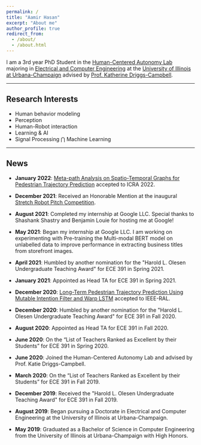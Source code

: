 ```yaml
---
permalink: /
title: "Aamir Hasan"
excerpt: "About me"
author_profile: true
redirect_from: 
  - /about/
  - /about.html
---
```


I am a 3rd year PhD Student in the [Human-Centered Autonomy Lab](https://publish.illinois.edu/humancenteredautonomy/) majoring in [Electrical and Computer Engineering](https://ece.illinois.edu) at the [University of Illinois at Urbana-Champaign](https://illinois.edu) advised by [Prof. Katherine Driggs-Campbell](https://krdc.web.illinois.edu).

---

## Research Interests

* Human behavior modeling
* Perception
* Human-Robot interaction
* Learning & AI
* Signal Processing $\bigcap$ Machine Learning

---

## News

[//]: # (- **May 2022**: Returned to Google LLC for another internship. I am working on .. )

- **January 2022**: [Meta-path Analysis on Spatio-Temporal Graphs for Pedestrian Trajectory Prediction](https://sites.google.com/illinois.edu/mesrnn/home) accepted to ICRA 2022.

- **December 2021**: Received an Honorable Mention at the inaugural [Stretch Robot Pitch Competition](https://techsage.gatech.edu/stretch-robot-pitch-competition).

- **August 2021**: Completed my internship at Google LLC. Special thanks to Shashank Shastry and Benjamin Louie for hosting me at Google!

- **May 2021**: Began my internship at Google LLC. I am working on experimenting with Pre-training the Multi-modal BERT model on unlabelled data to improve performance in extracting business titles from storefront images.

- **April 2021**: Humbled by another nomination for the "Harold L. Olesen Undergraduate Teaching Award" for ECE 391 in Spring 2021.

- **January 2021**: Appointed as Head TA for ECE 391 in Spring 2021.

- **December 2020**: [Long-Term Pedestrian Trajectory Prediction Using Mutable Intention Filter and Warp LSTM](https://ieeexplore.ieee.org/document/9309334) accepted to IEEE-RAL.

- **December 2020**: Humbled by another nomination for the "Harold L. Olesen Undergraduate Teaching Award" for ECE 391 in Fall 2020.

- **August 2020**: Appointed as Head TA for ECE 391 in Fall 2020.

- **June 2020**: On the “List of Teachers Ranked as Excellent by their Students” for ECE 391 in Spring 2020. 

- **June 2020**: Joined the Human-Centered Autonomy Lab and advised by Prof. Katie Driggs-Campbell.

- **March 2020**: On the “List of Teachers Ranked as Excellent by their Students” for ECE 391 in Fall 2019. 

- **December 2019**: Received the "Harold L. Olesen Undergraduate Teaching Award" for ECE 391 in Fall 2019.

- **August 2019**: Began pursuing a Doctorate in Electrical and Computer Engineering at the University of Illinois at Urbana-Champaign.

- **May 2019**: Graduated as a Bachelor of Science in Computer Engineering from the University of Illinois at Urbana-Champaign with High Honors.
